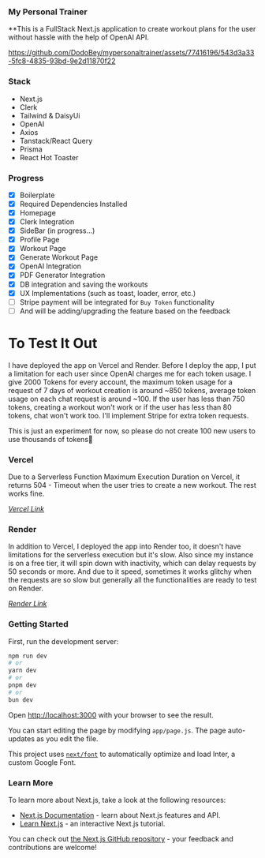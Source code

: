 ### My Personal Trainer

\*\*This is a FullStack Next.js application to create workout plans for the user without hassle with the help of OpenAI API.



https://github.com/DodoBey/mypersonaltrainer/assets/77416196/543d3a33-5fc8-4835-93bd-9e2d11870f22



### Stack

- Next.js
- Clerk
- Tailwind & DaisyUi
- OpenAI
- Axios
- Tanstack/React Query
- Prisma
- React Hot Toaster

### Progress

- [x] Boilerplate
- [x] Required Dependencies Installed
- [x] Homepage
- [x] Clerk Integration
- [x] SideBar (in progress...)
- [x] Profile Page
- [x] Workout Page
- [x] Generate Workout Page
- [x] OpenAI Integration
- [x] PDF Generator Integration
- [x] DB integration and saving the workouts
- [x] UX Implementations (such as toast, loader, error, etc.)
- [ ] Stripe payment will be integrated for `Buy Token` functionality
- [ ] And will be adding/upgrading the feature based on the feedback

# To Test It Out

I have deployed the app on Vercel and Render. Before I deploy the app, I put a limitation for each user since OpenAI charges me for each token usage. I give 2000 Tokens for every account, the maximum token usage for a request of 7 days of workout creation is around ~850 tokens, average token usage on each chat request is around ~100. If the user has less than 750 tokens, creating a workout won't work or if the user has less than 80 tokens, chat won't work too. I'll implement Stripe for extra token requests.

This is just an experiment for now, so please do not create 100 new users to use thousands of tokens🥲

### Vercel

Due to a Serverless Function Maximum Execution Duration on Vercel, it returns 504 - Timeout when the user tries to create a new workout. The rest works fine.

_[Vercel Link](https://mypersonaltrainer.vercel.app/)_

### Render

In addition to Vercel, I deployed the app into Render too, it doesn't have limitations for the serverless execution but it's slow. Also since my instance is on a free tier, it will spin down with inactivity, which can delay requests by 50 seconds or more. And due to it speed, sometimes it works glitchy when the requests are so slow but generally all the functionalities are ready to test on Render.

_[Render Link](https://mypersonaltrainer.onrender.com/)_

### Getting Started

First, run the development server:

```bash
npm run dev
# or
yarn dev
# or
pnpm dev
# or
bun dev
```

Open [http://localhost:3000](http://localhost:3000) with your browser to see the result.

You can start editing the page by modifying `app/page.js`. The page auto-updates as you edit the file.

This project uses [`next/font`](https://nextjs.org/docs/basic-features/font-optimization) to automatically optimize and load Inter, a custom Google Font.

### Learn More

To learn more about Next.js, take a look at the following resources:

- [Next.js Documentation](https://nextjs.org/docs) - learn about Next.js features and API.
- [Learn Next.js](https://nextjs.org/learn) - an interactive Next.js tutorial.

You can check out [the Next.js GitHub repository](https://github.com/vercel/next.js/) - your feedback and contributions are welcome!
